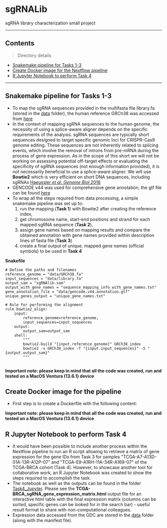 # sgRNALib
sgRNA library characterization small project

---

## Contents

> Directory details

- [Snakemake pipeline for Tasks 1-3](#Snake)
- [Create Docker image for the Nextflow pipeline](#Docker)
- [R Jupyter Notebook to perform Task 4](#RJupyter)

---

## Snakemake pipeline for Tasks 1-3

- To map the sgRNA sequences provided in the multifasta file library.fa (stored in the [data](data/) folder), the human reference GRCh38 was accessed from [here](https://hgdownload.soe.ucsc.edu/goldenPath/hg38/bigZips/)
- In the context of mapping sgRNA sequences to the human genome, the necessity of using a splice-aware aligner depends on the specific requirements of the analysis. sgRNA sequences are typically short sequences designed to target specific genomic loci for CRISPR-Cas9 genome editing. These sequences are not inherently related to splicing events, which involve the removal of introns from pre-mRNA during the process of gene expression. As in the scope of this short we will not be working on assessing potential off-target effects or evaluating the specificity of sgRNA sequences (not enough information provided), it is not necessarily beneficial to use a splice-aware aligner. We will use **Bowtie2** which is very efficient on short DNA sequences, including sgRNAs [Haeussler  *et al*. *Genome Biol* 2016](https://genomebiology.biomedcentral.com/articles/10.1186/s13059-016-1012-2)
- GENCODE v44 was used for comprehensive gene annotation, the gtf file can be found [here](https://www.gencodegenes.org/human/)
- To wrap all the steps required from data processing, a simple snakemake pipeline was set up to:
	1. run the mapping (**Task 1**) with Bowtie2 after creating the reference index,
	2. get chromosome name, start-end positions and strand for each mapped sgRNA sequence (**Task 2**),
	3. assign gene names based on mapping results and compare the obtained annotation with gene names provided within description lines of fasta file (**Task 3**)
	4. create a final output of unique, mapped gene names (official symbols) to be used in **Task 4**
	
**Snakefile**
```shell
# Define the paths and filenames
reference_genome = "data/GRCh38.fa"
input_sequences = "data/library.fa"
output_sam = "sgRNAlib.sam"
output_with_gene_names = "sequence_mapping_info_with_gene_names.txt"
gene_annotation_file = "data/gencode.v44.annotation.gtf"
unique_genes_output = "unique_gene_names.txt"

# Rule for performing the alignment
rule bowtie2_align:
    input:
        reference_genome=reference_genome,
        input_sequences=input_sequences
    output:
        output_sam=output_sam
    shell:
        """
        bowtie2-build "{input.reference_genome}" GRCh38_index
        bowtie2 -x GRCh38_index -f "{input.input_sequences}" -S "{output.output_sam}"
        """


```

**Important note: please keep in mind that all the code was created, run and tested on a MacOS Ventura (13.6.1) device**

## Create Docker image for the pipeline

- First step is to create a Dockerfile with the following content:


**Important note: please keep in mind that all the code was created, run and tested on a MacOS Ventura (13.6.1) device**

## R Jupyter Notebook to perform Task 4

- It would have been possible to include another process within the Nextflow pipeline to run an R script allowing to retrieve a matrix of gene expression for the gene IDs from Task 3 for samples "TCGA-A7-A13D-01A-13R-A12P-07" and "TCGA-E9-A1RH-11A-34R-A169-07" of the TCGA-BRCA cohort (Task 4). However, to showcase another tool for collaborative work, an R Jupyter Notebook was created to show the steps required to accomplish the task.
- The notebook as well as the outputs can be found in the folder [Task4_Jupyter](Task4_Jupyter/). Please see the **TCGA-BRCA_sgRNA_gene_expression_matrix.html** output file for an interactive html table with the final expression matrix (columns can be sorted, specific genes can be looked for in the search bar) - useful result format to share with non-computational colleagues.
- Expression data accessed from the GDC are stored in the [data](data/) folder (along with the manifest file).

